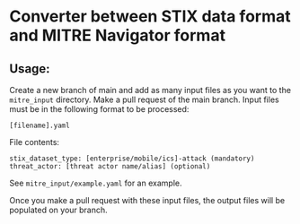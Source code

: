 # Converter between STIX data format and MITRE Navigator format

## Usage:
Create a new branch of main and add as many input files as you want to the `mitre_input` directory. Make a pull request of the main branch. Input files must be in the following format to be processed:

```[filename].yaml```

File contents:
```
stix_dataset_type: [enterprise/mobile/ics]-attack (mandatory)
threat_actor: [threat actor name/alias] (optional)
```
See `mitre_input/example.yaml` for an example.

Once you make a pull request with these input files, the output files will be populated on your branch.
